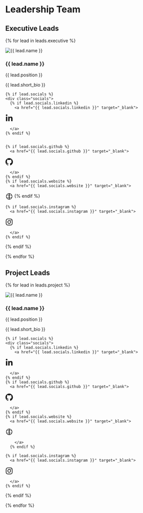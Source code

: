 # Leadership Team

## Executive Leads

{% for lead in leads.executive %}

<div class="lead-card">
  <img src="../assets/team/{{ lead.id }}.webp" alt="{{ lead.name }}">
  <div class="lead-info">
    <h3>{{ lead.name }}</h3>
    <p class="position">{{ lead.position }}</p>
    <p class="short-bio">{{ lead.short_bio }}</p>

    {% if lead.socials %}
    <div class="socials">
      {% if lead.socials.linkedin %}
        <a href="{{ lead.socials.linkedin }}" target="_blank">

<span style="width:24px; height:24px; display:inline-block; vertical-align:middle;">
  <svg aria-hidden="true" focusable="false" data-prefix="fab" data-icon="linkedin"
       class="svg-inline--fa fa-linkedin fa-w-14" role="img" xmlns="http://www.w3.org/2000/svg"
       viewBox="0 0 448 512" style="width:100%; height:100%;">
    <path fill="currentColor"
      d="M100.28 448H7.4V148.9h92.88zm-46.44-340.6C24 107.4 0 83.35 0 54.2 0 25 24 0 53.84 0 83.64 0 107 25 107 54.2c0 29.1-23.36 53.2-53.16 53.2zM447.9 448h-92.68V302.4c0-34.7-.7-79.2-48.2-79.2-48.3 0-55.7 37.7-55.7 76.7V448h-92.68V148.9h88.98v40.8h1.3c12.4-23.5 42.68-48.2 87.86-48.2 94 0 111.4 61.9 111.4 142.3V448z">
    </path>
  </svg>
</span>

      </a>
    {% endif %}


    {% if lead.socials.github %}
      <a href="{{ lead.socials.github }}" target="_blank">

<span style="width:24px; height:24px; display:inline-block; vertical-align:middle;">
  <svg aria-hidden="true" focusable="false" data-prefix="fab" data-icon="github"
       class="svg-inline--fa fa-github fa-w-16" role="img" xmlns="http://www.w3.org/2000/svg"
       viewBox="0 0 496 512" style="width:100%; height:100%;">
    <path fill="currentColor"
      d="M165.9 397.4c0 2-2.3 3.6-5.2 3.6-2.9 0-5.2-1.6-5.2-3.6
         0-2 2.3-3.6 5.2-3.6 2.9 0 5.2 1.6 5.2 3.6zm-33.2-9.4c-.7
         1.6 1 3.4 3.8 4.1 2.7.7 5.5-.1 6.2-1.7.7-1.6-1-3.4-3.8-4.1
         -2.8-.7-5.5.1-6.2 1.7zm44.8-1.7c-2.9.8-4.9 2.6-4.7 4.1.3
         1.5 2.8 2 5.7 1.2 2.9-.8 4.9-2.6 4.7-4.1-.3-1.5-2.8-2-5.7-1.2zm55
         23.6c-2.8.9-4.6 2.8-4 4.1.6 1.3 3.3 1.6 6.1.7 2.8-.9 4.6-2.8
         4-4.1-.6-1.3-3.3-1.6-6.1-.7zM248 8C111 8 0 119 0 256c0
         110.3 71.3 204.1 170.2 237.2 12.4 2.3 16.9-5.4 16.9-12v-44c-69.2
         15-83.9-33.5-83.9-33.5-11.3-28.7-27.6-36.3-27.6-36.3-22.5-15.4
         1.7-15.1 1.7-15.1 24.9 1.7 38 25.6 38 25.6 22.1 37.8 58 26.9
         72.2 20.5 2.2-15.9 8.7-26.9 15.8-33.1-55.3-6.3-113.4-27.6-113.4-122.9
         0-27.2 9.7-49.5 25.6-66.9-2.6-6.3-11.1-31.7 2.4-66.2 0 0 20.9-6.7
         68.5 25.5 19.9-5.5 41.2-8.2 62.4-8.3 21.2.1 42.5 2.8 62.4 8.3
         47.6-32.2 68.5-25.5 68.5-25.5 13.5 34.5 5 59.9 2.4 66.2 15.9
         17.4 25.6 39.7 25.6 66.9 0 95.5-58.2 116.5-113.6 122.7 8.9
         7.7 16.9 22.9 16.9 46.2v68.5c0 6.6 4.4 14.3 17 12C424.7
         460.1 496 366.3 496 256 496 119 385 8 248 8z">
    </path>
  </svg>
</span>

      </a>
    {% endif %}
    {% if lead.socials.website %}
      <a href="{{ lead.socials.website }}" target="_blank">

<span style="width:24px; height:24px; display:inline-block; vertical-align:middle;">
<svg width="24" height="24" viewBox="0 0 24 24" fill="none" role="img" xmlns="http://www.w3.org/2000/svg" aria-hidden="true">
  <circle cx="12" cy="12" r="9" stroke="currentColor" stroke-width="1.5" stroke-linecap="round" stroke-linejoin="round" />
  <path d="M12 3 C13.2 6 13.2 18 12 21" stroke="currentColor" stroke-width="1.2" stroke-linecap="round" stroke-linejoin="round" />
  <path d="M12 3 C10.8 6 10.8 18 12 21" stroke="currentColor" stroke-width="1.2" stroke-linecap="round" stroke-linejoin="round" />
  <path d="M4 9 C8 8 16 8 20 9" stroke="currentColor" stroke-width="1.2" stroke-linecap="round" stroke-linejoin="round" />
  <path d="M4 15 C8 16 16 16 20 15" stroke="currentColor" stroke-width="1.2" stroke-linecap="round" stroke-linejoin="round" />
  <path d="M12 3 L12 21" stroke="currentColor" stroke-width="0.9" stroke-linecap="round" />
</svg>
</span>
        </a>
      {% endif %}

    {% if lead.socials.instagram %}
      <a href="{{ lead.socials.instagram }}" target="_blank">

<span style="width:24px; height:24px; display:inline-block; vertical-align:middle;">
  <svg aria-hidden="true" focusable="false" data-prefix="fab" data-icon="instagram"
       class="svg-inline--fa fa-instagram fa-w-14" role="img" xmlns="http://www.w3.org/2000/svg"
       viewBox="0 0 448 512" style="width:100%; height:100%;">
    <path fill="currentColor"
      d="M224.1 141c-63.6 0-114.9 51.3-114.9
         114.9s51.3 114.9 114.9 114.9 114.9-51.3
         114.9-114.9S287.7 141 224.1 141zm0
         189.6c-41.2 0-74.7-33.5-74.7-74.7
         0-41.2 33.5-74.7 74.7-74.7
         41.2 0 74.7 33.5 74.7 74.7
         0 41.2-33.5 74.7-74.7 74.7zm146.4-194.3c0
         14.9-12 26.9-26.9 26.9s-26.9-12-26.9-26.9
         12-26.9 26.9-26.9 26.9 12 26.9
         26.9zm76.1 27.2c-1.7-35.9-9.9-67.7-36.2-93.9s-58-34.5-93.9-36.2c-37-2.1-148-2.1-185
         0-35.8 1.7-67.6 9.9-93.9 36.2S2 127.6.3
         163.5c-2.1 37-2.1 148 0 185 1.7
         35.9 9.9 67.7 36.2 93.9s58 34.5
         93.9 36.2c37 2.1 148 2.1 185
         0 35.9-1.7 67.7-9.9 93.9-36.2
         26.3-26.2 34.5-58 36.2-93.9
         2.1-37 2.1-147.9 0-184.9zM398.8
         388c-7.8 19.6-22.9 34.7-42.6
         42.6-29.5 11.7-99.5 9-132.1
         9s-102.7 2.6-132.1-9c-19.6-7.8-34.7-22.9-42.6-42.6-11.7-29.5-9-99.5-9-132.1s-2.6-102.7
         9-132.1c7.8-19.6 22.9-34.7
         42.6-42.6 29.5-11.7 99.5-9
         132.1-9s102.7-2.6 132.1 9c19.6
         7.8 34.7 22.9 42.6 42.6 11.7
         29.5 9 99.5 9 132.1s2.7 102.7-9
         132.1z">
    </path>
  </svg>
</span>

      </a>
    {% endif %}

</div>
    {% endif %}
</div>
</div>

{% endfor %}

## Project Leads

{% for lead in leads.project %}

<div class="lead-card">
  <img src="../assets/team/{{ lead.id }}.webp" alt="{{ lead.name }}">
  <div class="lead-info">
    <h3>{{ lead.name }}</h3>
    <p class="position">{{ lead.position }}</p>
    <p class="short-bio">{{ lead.short_bio }}</p>

    {% if lead.socials %}
    <div class="socials">
      {% if lead.socials.linkedin %}
        <a href="{{ lead.socials.linkedin }}" target="_blank">

<span style="width:24px; height:24px; display:inline-block; vertical-align:middle;">
  <svg aria-hidden="true" focusable="false" data-prefix="fab" data-icon="linkedin"
       class="svg-inline--fa fa-linkedin fa-w-14" role="img" xmlns="http://www.w3.org/2000/svg"
       viewBox="0 0 448 512" style="width:100%; height:100%;">
    <path fill="currentColor"
      d="M100.28 448H7.4V148.9h92.88zm-46.44-340.6C24 107.4 0 83.35 0 54.2 0 25 24 0 53.84 0 83.64 0 107 25 107 54.2c0 29.1-23.36 53.2-53.16 53.2zM447.9 448h-92.68V302.4c0-34.7-.7-79.2-48.2-79.2-48.3 0-55.7 37.7-55.7 76.7V448h-92.68V148.9h88.98v40.8h1.3c12.4-23.5 42.68-48.2 87.86-48.2 94 0 111.4 61.9 111.4 142.3V448z">
    </path>
  </svg>
</span>

      </a>
    {% endif %}
    {% if lead.socials.github %}
      <a href="{{ lead.socials.github }}" target="_blank">

<span style="width:24px; height:24px; display:inline-block; vertical-align:middle;">
  <svg aria-hidden="true" focusable="false" data-prefix="fab" data-icon="github"
       class="svg-inline--fa fa-github fa-w-16" role="img" xmlns="http://www.w3.org/2000/svg"
       viewBox="0 0 496 512" style="width:100%; height:100%;">
    <path fill="currentColor"
      d="M165.9 397.4c0 2-2.3 3.6-5.2 3.6-2.9 0-5.2-1.6-5.2-3.6
         0-2 2.3-3.6 5.2-3.6 2.9 0 5.2 1.6 5.2 3.6zm-33.2-9.4c-.7
         1.6 1 3.4 3.8 4.1 2.7.7 5.5-.1 6.2-1.7.7-1.6-1-3.4-3.8-4.1
         -2.8-.7-5.5.1-6.2 1.7zm44.8-1.7c-2.9.8-4.9 2.6-4.7 4.1.3
         1.5 2.8 2 5.7 1.2 2.9-.8 4.9-2.6 4.7-4.1-.3-1.5-2.8-2-5.7-1.2zm55
         23.6c-2.8.9-4.6 2.8-4 4.1.6 1.3 3.3 1.6 6.1.7 2.8-.9 4.6-2.8
         4-4.1-.6-1.3-3.3-1.6-6.1-.7zM248 8C111 8 0 119 0 256c0
         110.3 71.3 204.1 170.2 237.2 12.4 2.3 16.9-5.4 16.9-12v-44c-69.2
         15-83.9-33.5-83.9-33.5-11.3-28.7-27.6-36.3-27.6-36.3-22.5-15.4
         1.7-15.1 1.7-15.1 24.9 1.7 38 25.6 38 25.6 22.1 37.8 58 26.9
         72.2 20.5 2.2-15.9 8.7-26.9 15.8-33.1-55.3-6.3-113.4-27.6-113.4-122.9
         0-27.2 9.7-49.5 25.6-66.9-2.6-6.3-11.1-31.7 2.4-66.2 0 0 20.9-6.7
         68.5 25.5 19.9-5.5 41.2-8.2 62.4-8.3 21.2.1 42.5 2.8 62.4 8.3
         47.6-32.2 68.5-25.5 68.5-25.5 13.5 34.5 5 59.9 2.4 66.2 15.9
         17.4 25.6 39.7 25.6 66.9 0 95.5-58.2 116.5-113.6 122.7 8.9
         7.7 16.9 22.9 16.9 46.2v68.5c0 6.6 4.4 14.3 17 12C424.7
         460.1 496 366.3 496 256 496 119 385 8 248 8z">
    </path>
  </svg>
</span>

      </a>
    {% endif %}
    {% if lead.socials.website %}
      <a href="{{ lead.socials.website }}" target="_blank">

<span style="width:24px; height:24px; display:inline-block; vertical-align:middle;">
<svg width="24" height="24" viewBox="0 0 24 24" fill="none" role="img" xmlns="http://www.w3.org/2000/svg" aria-hidden="true">
  <circle cx="12" cy="12" r="9" stroke="currentColor" stroke-width="1.5" stroke-linecap="round" stroke-linejoin="round" />
  <path d="M12 3 C13.2 6 13.2 18 12 21" stroke="currentColor" stroke-width="1.2" stroke-linecap="round" stroke-linejoin="round" />
  <path d="M12 3 C10.8 6 10.8 18 12 21" stroke="currentColor" stroke-width="1.2" stroke-linecap="round" stroke-linejoin="round" />
  <path d="M4 9 C8 8 16 8 20 9" stroke="currentColor" stroke-width="1.2" stroke-linecap="round" stroke-linejoin="round" />
  <path d="M4 15 C8 16 16 16 20 15" stroke="currentColor" stroke-width="1.2" stroke-linecap="round" stroke-linejoin="round" />
  <path d="M12 3 L12 21" stroke="currentColor" stroke-width="0.9" stroke-linecap="round" />
</svg>
</span>

        </a>
      {% endif %}

    {% if lead.socials.instagram %}
      <a href="{{ lead.socials.instagram }}" target="_blank">

<span style="width:24px; height:24px; display:inline-block; vertical-align:middle;">
  <svg aria-hidden="true" focusable="false" data-prefix="fab" data-icon="instagram"
       class="svg-inline--fa fa-instagram fa-w-14" role="img" xmlns="http://www.w3.org/2000/svg"
       viewBox="0 0 448 512" style="width:100%; height:100%;">
    <path fill="currentColor"
      d="M224.1 141c-63.6 0-114.9 51.3-114.9
         114.9s51.3 114.9 114.9 114.9 114.9-51.3
         114.9-114.9S287.7 141 224.1 141zm0
         189.6c-41.2 0-74.7-33.5-74.7-74.7
         0-41.2 33.5-74.7 74.7-74.7
         41.2 0 74.7 33.5 74.7 74.7
         0 41.2-33.5 74.7-74.7 74.7zm146.4-194.3c0
         14.9-12 26.9-26.9 26.9s-26.9-12-26.9-26.9
         12-26.9 26.9-26.9 26.9 12 26.9
         26.9zm76.1 27.2c-1.7-35.9-9.9-67.7-36.2-93.9s-58-34.5-93.9-36.2c-37-2.1-148-2.1-185
         0-35.8 1.7-67.6 9.9-93.9 36.2S2 127.6.3
         163.5c-2.1 37-2.1 148 0 185 1.7
         35.9 9.9 67.7 36.2 93.9s58 34.5
         93.9 36.2c37 2.1 148 2.1 185
         0 35.9-1.7 67.7-9.9 93.9-36.2
         26.3-26.2 34.5-58 36.2-93.9
         2.1-37 2.1-147.9 0-184.9zM398.8
         388c-7.8 19.6-22.9 34.7-42.6
         42.6-29.5 11.7-99.5 9-132.1
         9s-102.7 2.6-132.1-9c-19.6-7.8-34.7-22.9-42.6-42.6-11.7-29.5-9-99.5-9-132.1s-2.6-102.7
         9-132.1c7.8-19.6 22.9-34.7
         42.6-42.6 29.5-11.7 99.5-9
         132.1-9s102.7-2.6 132.1 9c19.6
         7.8 34.7 22.9 42.6 42.6 11.7
         29.5 9 99.5 9 132.1s2.7 102.7-9
         132.1z">
    </path>
  </svg>
</span>

      </a>
    {% endif %}

</div>
    {% endif %}
</div>
</div>

{% endfor %}
